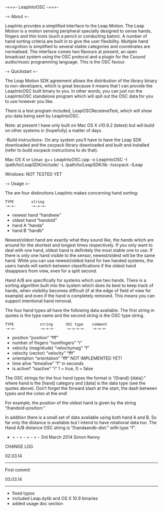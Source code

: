 -===- LeapIntoOSC -===-


-= About =-

LeapInto provides a simplified interface to the Leap Motion. The Leap Motion is a motion sensing peripheral specially designed to sense hands, fingers and thin tools (such a pencil or conducting baton). A number of hand sorting criteria are built in to give the user flexibility. Multiple hand recognition is simplified to several stable categories and coordinates are normalised. The interface comes two flavours at present, an open broadcast system using the OSC protocol and a plugin for the Csound audio/music programming language. This is the OSC favour.


-= Quickstart =-

The Leap Motion SDK agreement allows the distribution of the library binary to non-developers, which is great because it means that I can provide the LeapIntoOSC built binary to you. In other words, you can just run the LeapIntoOSC standalone program which will spit out the OSC data for you to use however you like.

There is a test program included, LeapOSCReceieveTest, which will show you data being sent by LeapIntoOSC.

Note: at present I have only built on Mac OS X v10.9.2 (latest) but will build on other systems in (hopefully) a matter of days.


-Build instructions-
On any system you’ll have to have the Leap SDK downloaded and the oscpack library downloaded and built and installed (refer to build oscpack instructions to do that).

Mac OS X or Linux:
g++ LeapIntoOSC.cpp -o LeapIntoOSC -I /path/to/LeapSDK/include/ -L /path/to/LeapSDK/lib -loscpack -lLeap

Windows:
NOT TESTED YET



-= Usage =-

The are four distinctions LeapInto makes concerning hand sorting:

	TYPE		string
	-=-=-		-=-=-=-
 * newest hand		“handnew”
 * oldest hand		“handold”
 * hand A		“handa”
 * hand B		“handb”

Newest/oldest hand are exactly what they sound like, the hands which are around for the shortest and longest times respectively. If you only want to deal with one hand, oldest hand is definitely the most stable one to use. If there is only one hand visible to the sensor, newest/oldest will be the same hand. While you can use newest/oldest hand for two handed systems, the users hands will switch between classifications if the oldest hand disappears from view, even for a split second.

Hand A/B are specifically for systems which use two hands. There is a sorting algorithm built into the system which does its best to keep track of hands, when visibility becomes difficult (if at the edge of field of view for example) and even if the hand is completely removed. This means you can support intentional hand removal.

The four hand types all have the following data available. The first string in quotes is the type name and the second string is the OSC type string.

	TYPE			string		OSC type	comment
	-=-=-			-=-=-=-		-=-=-=-=-	-=-=-=-
 * position			“position”	“fff”
 * number of fingers		“numfingers”	“i”
 * velocity (magnitude)		“velocitymag”	“f”
 * velocity (vector)		“velocity”	“fff”
 * orientation			“orientation”	“fff”		NOT IMPLEMENTED YET!
 * time alive			“timealive”	“f”		in seconds
 * is active?			“isactive”	“i”		1 = true, 0 = false

The OSC strings for the four hand types the format is “/[hand]-[data]:” where hand is the [hand] category and [data] is the data type (see the quotes above). Don’t forget the forward slash at the start, the dash between types and the colon at the end!

For example, the position of the oldest hand is given by the string “/handold-position:”

In addition there is a small set of data available using both hand A and B. So far only the distance is available but I intend to have rotational data too. The Hand A/B distance OSC string is “/handaandb-dist:” with type “f”.




- = - = - = - = -
3rd March 2014
Simon Kenny



CHANGE LOG


02.03.14
- - - - -
First commit

03.03.14
- - - - -
* fixed typos
* included Leap.dylib and OS X 10.9 binaries
* added usage doc section